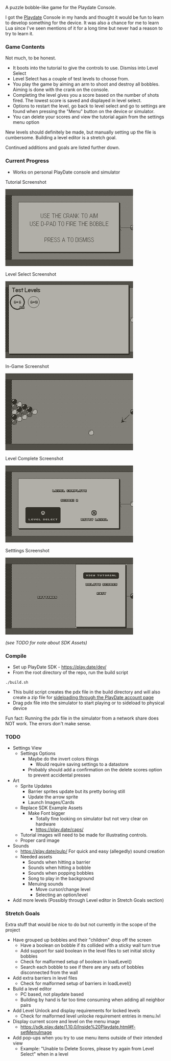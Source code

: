 A puzzle bobble-like game for the Playdate Console.

I got the [Playdate](https://play.date) Console in my hands and thought it would be fun to learn to develop something for the device. It was also a chance for me to learn Lua since I've seen mentions of it for a long time but never had a reason to try to learn it.

### Game Contents
Not much, to be honest.

- It boots into the tutorial to give the controls to use. Dismiss into Level Select
- Level Select has a couple of test levels to choose from.
- You play the game by aiming an arm to shoot and destroy all bobbles. Aiming is done with the crank on the console.
- Completing the level gives you a score based on the number of shots fired. The lowest score is saved and displayed in level select.
- Options to restart the level, go back to level select and go to settings are found when pressing the "Menu" button on the device or simulator.
- You can delete your scores and view the tutorial again from the settings menu option

New levels should definitely be made, but manually setting up the file is cumbersome. Building a level editor is a stretch goal.

Continued additions and goals are listed further down.

### Current Progress

- Works on personal PlayDate console and simulator

Tutorial Screenshot

<!--![5/12/2022 Tutorial Screenshot](resource/screenshots/playdate-20220512-152435.png)-->
![5/14/2022 Tutorial Screenshot](resource/screenshots/playdate-20220514-011726.png)

Level Select Screenshot 

<!--![5/3/2022 Menu Screenshot](resource/screenshots/playdate-20220503-015607.png)-->
<!--![5/4/2022 Menu Screenshot](resource/screenshots/playdate-20220504-014448.png)-->
![5/4/2022 Menu Screenshot](resource/screenshots/playdate-20220504-232925.png)

In-Game Screenshot
<!--![4/27/2022 Screenshot](resource/screenshots/playdate-20220427-233610.png)-->
<!--![4/28/2022 Screenshot](resource/screenshots/playdate-20220428-175705.png)-->
<!--![5/1/2022 In-Game Screenshot](resource/screenshots/playdate-20220501-222305.png)-->
![5/4/2022 In-Game Screenshot](resource/screenshots/playdate-20220504-012106.png)

Level Complete Screenshot

<!--![5/5/2022 Level Complete Screenshot](resource/screenshots/playdate-20220505-235113.png)-->
<!--![5/6/2022 Level Complete Screenshot](resource/screenshots/playdate-20220506-013302.png)-->
![5/6/2022 Level Complete Screenshot](resource/screenshots/playdate-20220506-145714.png)

Setttings Screenshot

<!--![5/14/2022 Level Complete Screenshot](resource/screenshots/playdate-20220514-103618.png)-->
![5/14/2022 Level Complete Screenshot](resource/screenshots/playdate-20220514-123010.png)

*(see TODO for note about SDK Assets)*

### Compile
- Set up PlayDate SDK - https://play.date/dev/
- From the root directory of the repo, run the build script
```
./build.sh
```
- This build script creates the pdx file in the build directory and will also create a zip file for [sideloading through the PlayDate account page](https://play.date/account/sideload/)
- Drag pdx file into the simulator to start playing or to sideload to physical device

Fun fact: Running the pdx file in the simulator from a network share does NOT work. The errors don't make sense.

### TODO
- Settings View
  - Settings Options
    - Maybe do the invert colors things
      - Would require saving settings to a datastore
    - Probably should add a confirmation on the delete scores option to prevent accidental presses
- Art
  - Sprite Updates
    - Barrier sprites update but its pretty boring still
    - Update the arrow sprite
    - Launch Images/Cards
  - Replace SDK Example Assets
    - Make Font bigger
      - Totally fine looking on simulator but not very clear on hardware
      - https://play.date/caps/
  - Tutorial images will need to be made for illustrating controls. 
  - Proper card image
- Sounds
  - https://play.date/pulp/ For quick and easy (allegedly) sound creation
  - Needed assets
    - Sounds when hitting a barrier
    - Sounds when hitting a bobble
    - Sounds when popping bobbles
    - Song to play in the background
    - Menuing sounds
      - Move cursor/change level
      - Selecting an option/level
- Add more levels (Possibly through Level editor in Stretch Goals section)

### Stretch Goals
Extra stuff that would be nice to do but not currently in the scope of the project
- Have grouped up bobbles and their "children" drop off the screen
  - Have a boolean on bobble if its collided with a sticky wall turn true
  - Add support for said boolean in the level files to set initial sticky bobbles
  - Check for malformed setup of boolean in loadLevel()
  - Search each bobble to see if there are any sets of bobbles disconnected from the wall
- Add extra barriers in level files
  - Check for malformed setup of barriers in loadLevel()
- Build a level editor
    - PC based, not playdate based
    - Building by hand is far too time consuming when adding all neighbor pairs
- Add Level Unlock and display requirements for locked levels
  - Check for malformed level unlocke requirement entries in menu.lvl 
- Display current score and level on the menu image
  - https://sdk.play.date/1.10.0/Inside%20Playdate.html#f-setMenuImage
- Add pop-ups when you try to use menu items outside of their intended view
  - Example: "Unable to Delete Scores, please try again from Level Select" when in a level
